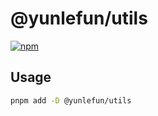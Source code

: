 # @yunlefun/utils

[![npm](https://img.shields.io/npm/v/@yunlefun/utils)](https://npmjs.com/package/@yunlefun/utils)

## Usage

```bash
pnpm add -D @yunlefun/utils
```
